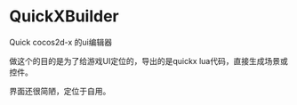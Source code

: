 # QuickXBuilder
Quick cocos2d-x 的ui编辑器

做这个的目的是为了给游戏UI定位的，导出的是quickx lua代码，直接生成场景或控件。

界面还很简陋，定位于自用。
